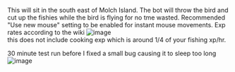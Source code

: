 This will sit in the south east of Molch Island. The bot will throw the bird and cut up the fishies while the bird is flying for no tme wasted. 
Recommended "Use new mouse" setting to be enabled for instant mouse movements.
Exp rates according to the wiki
![image](https://user-images.githubusercontent.com/48168105/116799831-becfdb00-aaf3-11eb-97e7-65fdcf857baa.png)         
this does not include cooking exp which is around 1/4 of your fishing xp/hr.

30 minute test run before I fixed a small bug causing it to sleep too long
![image](https://user-images.githubusercontent.com/48168105/116799878-14a48300-aaf4-11eb-9f66-d1f60733e907.png)
